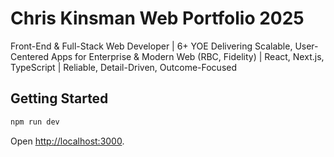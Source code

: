 # Chris Kinsman Web Portfolio 2025

Front-End & Full-Stack Web Developer | 6+ YOE Delivering Scalable, User-Centered Apps for Enterprise & Modern Web (RBC, Fidelity) | React, Next.js, TypeScript | Reliable, Detail-Driven, Outcome-Focused

## Getting Started

```bash
npm run dev
```

Open [http://localhost:3000](http://localhost:3000).
